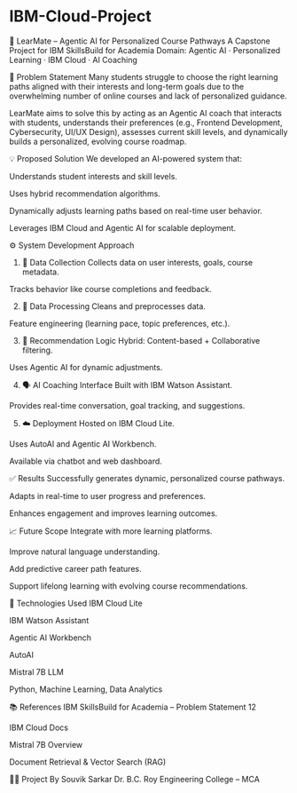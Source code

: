 # IBM-Cloud-Project
📘 LearMate – Agentic AI for Personalized Course Pathways
A Capstone Project for IBM SkillsBuild for Academia
Domain: Agentic AI · Personalized Learning · IBM Cloud · AI Coaching

📌 Problem Statement
Many students struggle to choose the right learning paths aligned with their interests and long-term goals due to the overwhelming number of online courses and lack of personalized guidance.

LearMate aims to solve this by acting as an Agentic AI coach that interacts with students, understands their preferences (e.g., Frontend Development, Cybersecurity, UI/UX Design), assesses current skill levels, and dynamically builds a personalized, evolving course roadmap.

💡 Proposed Solution
We developed an AI-powered system that:

Understands student interests and skill levels.

Uses hybrid recommendation algorithms.

Dynamically adjusts learning paths based on real-time user behavior.

Leverages IBM Cloud and Agentic AI for scalable deployment.

⚙️ System Development Approach
1. 🧠 Data Collection
Collects data on user interests, goals, course metadata.

Tracks behavior like course completions and feedback.

2. 🧹 Data Processing
Cleans and preprocesses data.

Feature engineering (learning pace, topic preferences, etc.).

3. 🧾 Recommendation Logic
Hybrid: Content-based + Collaborative filtering.

Uses Agentic AI for dynamic adjustments.

4. 🗣️ AI Coaching Interface
Built with IBM Watson Assistant.

Provides real-time conversation, goal tracking, and suggestions.

5. ☁️ Deployment
Hosted on IBM Cloud Lite.

Uses AutoAI and Agentic AI Workbench.

Available via chatbot and web dashboard.

✅ Results
Successfully generates dynamic, personalized course pathways.

Adapts in real-time to user progress and preferences.

Enhances engagement and improves learning outcomes.

📈 Future Scope
Integrate with more learning platforms.

Improve natural language understanding.

Add predictive career path features.

Support lifelong learning with evolving course recommendations.

🔧 Technologies Used
IBM Cloud Lite

IBM Watson Assistant

Agentic AI Workbench

AutoAI

Mistral 7B LLM

Python, Machine Learning, Data Analytics

📚 References
IBM SkillsBuild for Academia – Problem Statement 12

IBM Cloud Docs

Mistral 7B Overview

Document Retrieval & Vector Search (RAG)

🧑‍💻 Project By
Souvik Sarkar
Dr. B.C. Roy Engineering College – MCA
